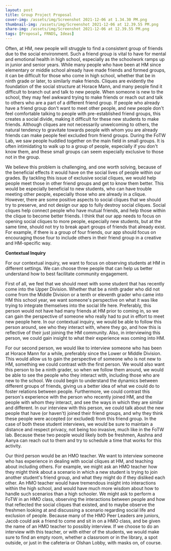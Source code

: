 ```yaml
---
layout: post
title: Group Project Proposal
cover-img: /assets/img/Screenshot 2021-12-06 at 1.34.30 PM.png
thumbnail-img: /assets/img/Screenshot 2021-12-06 at 12.39.55 PM.png
share-img: /assets/img/Screenshot 2021-12-06 at 12.39.55 PM.png
tags: [Proposal, FRNDS, Ideas]
---
```


Often, at HM, new people will struggle to find a consistent group of friends due to the social environment. Such a friend group is vital to have for mental and emotional health in high school, especially as the schoolwork ramps up in junior and senior years. While many people who have been at HM since elementary or middle school already have made friends and formed groups, it can be difficult for those who come in high school, whether that be in ninth grade or later, to similarly make friends. Cliques are evidently the foundation of the social structure at Horace Mann, and many people find it difficult to branch out and talk to new people. When someone is new to the school, they may feel awkward trying to make friends or reach out and talk to others who are a part of a different friend group. If people who already have a friend group don't want to meet other people, and new people don't feel comfortable talking to people with pre-established friend groups, this creates a social divide, making it difficult for these new students to make friends. Although cliques are not necessarily unwelcoming to others, the natural tendency to gravitate towards people with whom you are already friends can make people feel excluded from friend groups. During the FoTW Lab, we saw people huddled together on the main field in small groups. It is often intimidating to walk up to a group of people, especially if you don't know them, and these small groups can seem especially exclusive to those not in the group.

We believe this problem is challenging, and one worth solving, because of the beneficial effects it would have on the social lives of people within our grades. By tackling this issue of exclusive social cliques, we would help people meet those in other friend groups and get to know them better. This would be especially beneficial to new students, who can have trouble meeting other people, especially those who are already in a clique. However, there are some positive aspects to social cliques that we should try to preserve, and not design our app to fully destroy social cliques. Social cliques help connect people who have mutual friends, and help those within the clique to become better friends. I think that our app needs to focus on opening social cliques to more people, especially new students, but at the same time, should not try to break apart groups of friends that already exist. For example, if there is a group of four friends, our app should focus on encouraging those four to include others in their friend group in a creative and HM-specific way. 

**Contextual Inquiry**

For our contextual inquiry, we want to focus on observing students at HM in different settings. We can choose three people that can help us better understand how to best facilitate community engagement. 

First of all, we feel that we should meet with some student that has recently come into the Upper Division. Whether that be a ninth grader who did not come from the Middle Division or a tenth or eleventh grader who came into HM this school year, we want someone's perspective on what it was like trying to integrate themselves into the social life here. Preferably, this person would not have had many friends at HM prior to coming in, so we can gain the perspective of someone who really had to put in effort to meet new people here. In our contextual inquiry, we would be able to follow this person around, see who they interact with, where they go, and how this is reflective of their just joining the HM community. Also, in interviewing this person, we could gain insight to what their experience was coming into HM. 

For our second person, we would like to interview someone who has been at Horace Mann for a while, preferably since the Lower or Middle Division. This would allow us to gain the perspective of someone who is not new to HM, something we could contrast with the first person. We would also want this person to be a ninth grader, so when we follow them around, we would be able to see the people who they interact with, including those who are new to the school. We could begin to understand the dynamics between different groups of friends, giving us a better idea of what we could do to foster relations between people. Furthermore, we could contrast this person's experience with the person who recently joined HM, and the people with whom they interact, and see the ways in which they are similar and different. In our interview with this person, we could talk about the new people that have (or haven't) joined their friend groups, and why they think these people were accepted (or excluded) from this friend group. In the case of both these student interviews, we would be sure to maintain a distance and respect privacy, not being too invasive, much like in the FoTW lab. Because these two people would likely both be freshmen, Aashna and Aanya can reach out to them and try to schedule a time that works for this activity.

Our third person would be an HMO teacher. We want to interview someone who has experience in dealing with social cliques at HM, and teaching about including others. For example, we might ask an HMO teacher how they might think about a scenario in which a new student is trying to join another student's friend group, and what they might do if they disliked each other. An HMO teacher would have tremendous insight into interactions within the high school, and would have much more wisdom about how to handle such scenarios than a high schooler. We might ask to perform a FoTW in an HMO class, observing the interactions between people and how that reflected the social cliques that existed, and to maybe observe the freshmen looking at and discussing a scenario regarding social life and exclusion of people. Because many of the HMO Peer Leaders are juniors, Jacob could ask a friend to come and sit in on a HMO class, and be given the name of an HMO teacher to possibly interview. If we choose to do an interview with this teacher, or with either of the students, we would make sure to find an empty room, whether a classroom or in the library, a spot outside, or just in the cafeteria or Olshan Lobby, with masks on, of course. 

